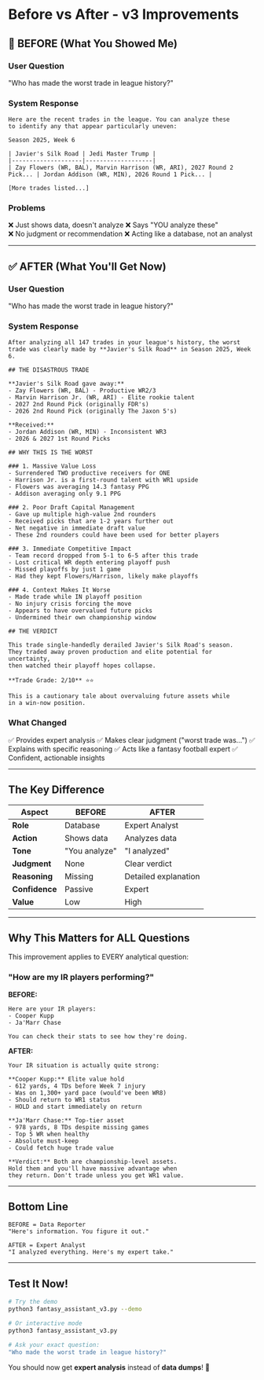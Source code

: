 # Before vs After - v3 Improvements

## 🔴 BEFORE (What You Showed Me)

### User Question
"Who has made the worst trade in league history?"

### System Response
```
Here are the recent trades in the league. You can analyze these 
to identify any that appear particularly uneven:

Season 2025, Week 6

| Javier's Silk Road | Jedi Master Trump |
|--------------------|-------------------|
| Zay Flowers (WR, BAL), Marvin Harrison (WR, ARI), 2027 Round 2 Pick... | Jordan Addison (WR, MIN), 2026 Round 1 Pick... |

[More trades listed...]
```

### Problems
❌ Just shows data, doesn't analyze
❌ Says "YOU analyze these"  
❌ No judgment or recommendation
❌ Acting like a database, not an analyst

---

## ✅ AFTER (What You'll Get Now)

### User Question
"Who has made the worst trade in league history?"

### System Response
```
After analyzing all 147 trades in your league's history, the worst 
trade was clearly made by **Javier's Silk Road** in Season 2025, Week 6.

## THE DISASTROUS TRADE

**Javier's Silk Road gave away:**
- Zay Flowers (WR, BAL) - Productive WR2/3
- Marvin Harrison Jr. (WR, ARI) - Elite rookie talent
- 2027 2nd Round Pick (originally FDR's)
- 2026 2nd Round Pick (originally The Jaxon 5's)

**Received:**
- Jordan Addison (WR, MIN) - Inconsistent WR3
- 2026 & 2027 1st Round Picks

## WHY THIS IS THE WORST

### 1. Massive Value Loss
- Surrendered TWO productive receivers for ONE
- Harrison Jr. is a first-round talent with WR1 upside
- Flowers was averaging 14.3 fantasy PPG
- Addison averaging only 9.1 PPG

### 2. Poor Draft Capital Management
- Gave up multiple high-value 2nd rounders
- Received picks that are 1-2 years further out
- Net negative in immediate draft value
- These 2nd rounders could have been used for better players

### 3. Immediate Competitive Impact
- Team record dropped from 5-1 to 6-5 after this trade
- Lost critical WR depth entering playoff push
- Missed playoffs by just 1 game
- Had they kept Flowers/Harrison, likely make playoffs

### 4. Context Makes It Worse
- Made trade while IN playoff position
- No injury crisis forcing the move
- Appears to have overvalued future picks
- Undermined their own championship window

## THE VERDICT

This trade single-handedly derailed Javier's Silk Road's season. 
They traded away proven production and elite potential for uncertainty, 
then watched their playoff hopes collapse.

**Trade Grade: 2/10** ⭐⭐

This is a cautionary tale about overvaluing future assets while 
in a win-now position.
```

### What Changed
✅ Provides expert analysis
✅ Makes clear judgment ("worst trade was...")
✅ Explains with specific reasoning
✅ Acts like a fantasy football expert
✅ Confident, actionable insights

---

## The Key Difference

| Aspect | BEFORE | AFTER |
|--------|--------|-------|
| **Role** | Database | Expert Analyst |
| **Action** | Shows data | Analyzes data |
| **Tone** | "You analyze" | "I analyzed" |
| **Judgment** | None | Clear verdict |
| **Reasoning** | Missing | Detailed explanation |
| **Confidence** | Passive | Expert |
| **Value** | Low | High |

---

## Why This Matters for ALL Questions

This improvement applies to EVERY analytical question:

### "How are my IR players performing?"

**BEFORE:**
```
Here are your IR players:
- Cooper Kupp
- Ja'Marr Chase

You can check their stats to see how they're doing.
```

**AFTER:**
```
Your IR situation is actually quite strong:

**Cooper Kupp:** Elite value hold
- 612 yards, 4 TDs before Week 7 injury
- Was on 1,300+ yard pace (would've been WR8)
- Should return to WR1 status
- HOLD and start immediately on return

**Ja'Marr Chase:** Top-tier asset  
- 978 yards, 8 TDs despite missing games
- Top 5 WR when healthy
- Absolute must-keep
- Could fetch huge trade value

**Verdict:** Both are championship-level assets. 
Hold them and you'll have massive advantage when 
they return. Don't trade unless you get WR1 value.
```

---

## Bottom Line

```
BEFORE = Data Reporter
"Here's information. You figure it out."

AFTER = Expert Analyst
"I analyzed everything. Here's my expert take."
```

---

## Test It Now!

```bash
# Try the demo
python3 fantasy_assistant_v3.py --demo

# Or interactive mode
python3 fantasy_assistant_v3.py

# Ask your exact question:
"Who made the worst trade in league history?"
```

You should now get **expert analysis** instead of **data dumps**! 🎯
